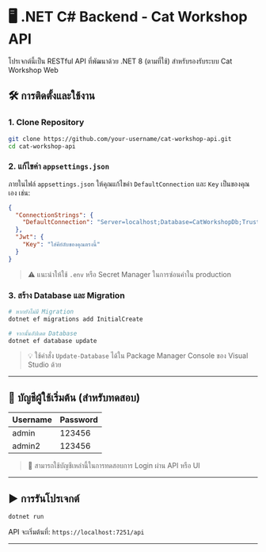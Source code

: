 # 🖥️ .NET C# Backend - Cat Workshop API

โปรเจกต์นี้เป็น RESTful API ที่พัฒนาด้วย .NET 8 (ตามที่ใช้) สำหรับรองรับระบบ Cat Workshop Web

## 🛠️ การติดตั้งและใช้งาน

### 1. Clone Repository

```bash
git clone https://github.com/your-username/cat-workshop-api.git
cd cat-workshop-api
```

### 2. แก้ไขค่า `appsettings.json`

ภายในไฟล์ `appsettings.json` ให้คุณแก้ไขค่า `DefaultConnection` และ `Key` เป็นของคุณเอง เช่น:

```json
{
  "ConnectionStrings": {
    "DefaultConnection": "Server=localhost;Database=CatWorkshopDb;Trusted_Connection=True;MultipleActiveResultSets=true"
  },
  "Jwt": {
    "Key": "ใส่คีย์ลับของคุณตรงนี้"
  }
}
```

> ⚠️ แนะนำให้ใช้ `.env` หรือ Secret Manager ในการซ่อนค่าใน production

### 3. สร้าง Database และ Migration

```bash
# หากยังไม่มี Migration
dotnet ef migrations add InitialCreate

# จากนั้นอัปเดต Database
dotnet ef database update
```

> 💡 ใช้คำสั่ง `Update-Database` ได้ใน Package Manager Console ของ Visual Studio ด้วย

---

## 🔐 บัญชีผู้ใช้เริ่มต้น (สำหรับทดสอบ)

| Username | Password |
|----------|----------|
| admin    | 123456   |
| admin2   | 123456   |

> 🧪 สามารถใช้บัญชีเหล่านี้ในการทดสอบการ Login ผ่าน API หรือ UI

---

## ▶️ การรันโปรเจกต์

```bash
dotnet run
```

API จะเริ่มต้นที่: `https://localhost:7251/api`

---
